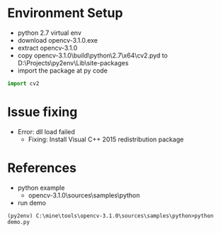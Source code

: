 # Environment Setup

* python 2.7 virtual env
* download opencv-3.1.0.exe
* extract opencv-3.1.0
* copy opencv-3.1.0\build\python\2.7\x64\cv2.pyd to D:\Projects\py2env\Lib\site-packages
* import the package at py code
```python
import cv2
```


# Issue fixing

* Error: dll load failed
   * Fixing: Install Visual C++ 2015 redistribution package


# References

* python example
   * opencv-3.1.0\sources\samples\python
* run demo

```
(py2env) C:\mine\tools\opencv-3.1.0\sources\samples\python>python demo.py
```


